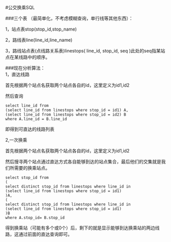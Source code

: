 ﻿#公交换乘SQL

###三个表
（最简单化，不考虑模糊查询，单行线等其他东西）： 
 
1，站点表stop(stop_id,stop_name)  

2，路线表line(line_id,line_name)  

3，路线站点表(点线路关系表)linestops( line_id, stop_id, seq )此处的seq指某站点在某线路中的顺序。   
  
###现在分析算法：  
1，直达线路  

首先根据两个站点名获取两个站点各自的id，这里定义为id1,id2  

然后查询  

	select line_id from  
	(select line_id from linestops where stop_id = id1) A,  
	(select line_id from linestops where stop_id = id2) B  
	where A.line_id = B.line_id  

即得到可直达的线路列表  

2,一次换乘  

首先根据两个站点名获取两个站点各自的id，这里定义为id1,id2  

然后搜寻两个站点通过直达方式各自能够到达的站点集合，最后他们的交集就是我们所需要的换乘站点。  

	select stop_id from  
	(  
	select distinct stop_id from linestops where line_id in  
	(select line_id from linestops where stop_id = id1)  
	)A,  
	(  
	select distinct stop_id from linestops where line_id in  
	(select line_id from linestops where stop_id = id1)  
	)B  
	where A.stop_id= B.stop_id  

得到换乘站（可能有多个或0个）后，剩下的就是显示能够到达换乘站的两边线路，这通过前面的直达查询即可。  
